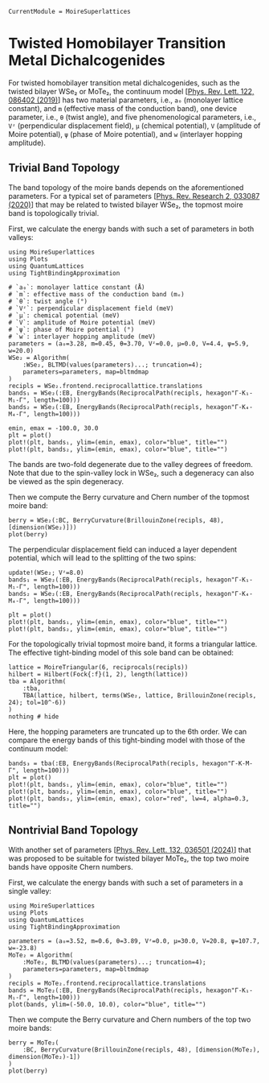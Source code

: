 ```@meta
CurrentModule = MoireSuperlattices
```

# Twisted Homobilayer Transition Metal Dichalcogenides

For twisted homobilayer transition metal dichalcogenides, such as the twisted bilayer WSe₂ or MoTe₂, the continuum model [[Phys. Rev. Lett. 122, 086402 (2019)](https://journals.aps.org/prl/abstract/10.1103/PhysRevLett.122.086402)] has two material parameters, i.e., `a₀` (monolayer lattice constant), and `m` (effective mass of the conduction band), one device parameter, i.e., `θ` (twist angle), and five phenomenological parameters, i.e., `Vᶻ` (perpendicular displacement field), `μ` (chemical potential), `V` (amplitude of Moire potential), `ψ` (phase of Moire potential), and `w` (interlayer hopping amplitude).

## Trivial Band Topology

The band topology of the moire bands depends on the aforementioned parameters. For a typical set of parameters [[Phys. Rev. Research 2, 033087 (2020)](https://journals.aps.org/prresearch/abstract/10.1103/PhysRevResearch.2.033087)] that may be related to twisted bilayer WSe₂, the topmost moire band is topologically trivial.

First, we calculate the energy bands with such a set of parameters in both valleys:
```@example WSe₂
using MoireSuperlattices
using Plots
using QuantumLattices
using TightBindingApproximation

# `a₀`: monolayer lattice constant (Å)
# `m`: effective mass of the conduction band (mₑ)
# `θ`: twist angle (°)
# `Vᶻ`: perpendicular displacement field (meV)
# `μ`: chemical potential (meV)
# `V`: amplitude of Moire potential (meV)
# `ψ`: phase of Moire potential (°)
# `w`: interlayer hopping amplitude (meV)
parameters = (a₀=3.28, m=0.45, θ=3.70, Vᶻ=0.0, μ=0.0, V=4.4, ψ=5.9, w=20.0)
WSe₂ = Algorithm(
    :WSe₂, BLTMD(values(parameters)...; truncation=4);
    parameters=parameters, map=bltmdmap
)
recipls = WSe₂.frontend.reciprocallattice.translations
bands₁ = WSe₂(:EB, EnergyBands(ReciprocalPath(recipls, hexagon"Γ-K₁-M₁-Γ", length=100)))
bands₂ = WSe₂(:EB, EnergyBands(ReciprocalPath(recipls, hexagon"Γ-K₄-M₄-Γ", length=100)))

emin, emax = -100.0, 30.0
plt = plot()
plot!(plt, bands₁, ylim=(emin, emax), color="blue", title="")
plot!(plt, bands₂, ylim=(emin, emax), color="blue", title="")
```
The bands are two-fold degenerate due to the valley degrees of freedom. Note that due to the spin-valley lock in WSe₂, such a degeneracy can also be viewed as the spin degeneracy.

Then we compute the Berry curvature and Chern number of the topmost moire band:
```@example WSe₂
berry = WSe₂(:BC, BerryCurvature(BrillouinZone(recipls, 48), [dimension(WSe₂)]))
plot(berry)
```

The perpendicular displacement field can induced a layer dependent potential, which will lead to the splitting of the two spins:
```@example WSe₂
update!(WSe₂; Vᶻ=8.0)
bands₁ = WSe₂(:EB, EnergyBands(ReciprocalPath(recipls, hexagon"Γ-K₁-M₁-Γ", length=100)))
bands₂ = WSe₂(:EB, EnergyBands(ReciprocalPath(recipls, hexagon"Γ-K₄-M₄-Γ", length=100)))

plt = plot()
plot!(plt, bands₁, ylim=(emin, emax), color="blue", title="")
plot!(plt, bands₂, ylim=(emin, emax), color="blue", title="")
```

For the topologically trivial topmost moire band, it forms a triangular lattice. The effective tight-binding model of this sole band can be obtained:
```@example WSe₂
lattice = MoireTriangular(6, reciprocals(recipls))
hilbert = Hilbert(Fock{:f}(1, 2), length(lattice))
tba = Algorithm(
    :tba,
    TBA(lattice, hilbert, terms(WSe₂, lattice, BrillouinZone(recipls, 24); tol=10^-6))
)
nothing # hide
```
Here, the hopping parameters are truncated up to the 6th order. We can compare the energy bands of this tight-binding model with those of the continuum model:

```@example WSe₂
bands₃ = tba(:EB, EnergyBands(ReciprocalPath(recipls, hexagon"Γ-K-M-Γ", length=100)))
plt = plot()
plot!(plt, bands₁, ylim=(emin, emax), color="blue", title="")
plot!(plt, bands₂, ylim=(emin, emax), color="blue", title="")
plot!(plt, bands₃, ylim=(emin, emax), color="red", lw=4, alpha=0.3, title="")
```

## Nontrivial Band Topology

With another set of parameters [[Phys. Rev. Lett. 132, 036501 (2024)](https://journals.aps.org/prl/abstract/10.1103/PhysRevLett.132.036501)] that was proposed to be suitable for twisted bilayer MoTe₂, the top two moire bands have opposite Chern numbers.

First, we calculate the energy bands with such a set of parameters in a single valley:
```@example MoTe₂
using MoireSuperlattices
using Plots
using QuantumLattices
using TightBindingApproximation

parameters = (a₀=3.52, m=0.6, θ=3.89, Vᶻ=0.0, μ=30.0, V=20.8, ψ=107.7, w=-23.8)
MoTe₂ = Algorithm(
    :MoTe₂, BLTMD(values(parameters)...; truncation=4);
    parameters=parameters, map=bltmdmap
)
recipls = MoTe₂.frontend.reciprocallattice.translations
bands = MoTe₂(:EB, EnergyBands(ReciprocalPath(recipls, hexagon"Γ-K₁-M₁-Γ", length=100)))
plot(bands, ylim=(-50.0, 10.0), color="blue", title="")
```

Then we compute the Berry curvature and Chern numbers of the top two moire bands:
```@example MoTe₂
berry = MoTe₂(
    :BC, BerryCurvature(BrillouinZone(recipls, 48), [dimension(MoTe₂), dimension(MoTe₂)-1])
)
plot(berry)
```

